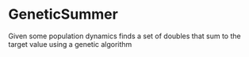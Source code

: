 GeneticSummer
=============

Given some population dynamics finds a set of doubles that sum to the target value using a genetic algorithm